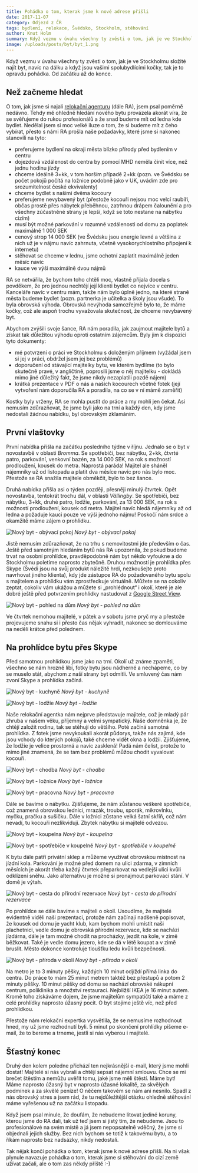 ```yaml
---
title: Pohádka o tom, kterak jsme k nové adrese přišli
date: 2017-11-07
category: Odjezd z ČR
tags: bydlení, relokace, Švédsko, Stockholm, stěhování
author: Knut Holm
summary: Když vezmu v úvahu všechny ty zvěsti o tom, jak je ve Stockholmu složité najít byt, navíc na dálku a když jsou vašimi spolubydlícími kočky, tak je to opravdu pohádka. Od začátku až do konce.
image: /uploads/posts/byt/byt_1.png
---
```


Když vezmu v úvahu všechny ty zvěsti o tom, jak je ve Stockholmu složité najít byt, navíc na dálku a když jsou vašimi spolubydlícími kočky, tak je to opravdu pohádka. Od začátku až do konce.

## Než začneme hledat

O tom, jak jsme si najali [relokační agenturu](jednu-relokaci-prosim.html#jednu-relokaci-prosim) (dále RA), jsem psal poměrně nedávno. Tehdy mě ohledně hledání nového bytu provázela akorát víra, že se svěřujeme do rukou profesionálů a že snad budeme mít od ledna kde bydlet. Nedělal jsem si moc velké iluze o tom, že si budeme mít z čeho vybírat, přesto s námi RA prošla naše požadavky, které jsme si nakonec stanovili na tyto:

* preferujeme bydlení na okraji města blízko přírody před bydlením v centru
* dojezdová vzdálenost do centra by pomocí MHD neměla činit více, než jednu hodinu jízdy
* chceme ideálně 3+kk, v tom horším případě 2+kk (pozn. ve Švédsku se počet pokojů počítá na ložnice podobně jako v UK, uvádím zde pro srozumitelnost české ekvivalenty)
* chceme bydlet s našimi dvěma kocoury
* preferujeme nevybavený byt (přestože kocouři nejsou moc velcí raubíři, občas prostě přes nábytek přeběhnou, zatrhnou drápem čalounění a pro všechny zúčastněné strany je lepší, když se toto nestane na nábytku cizím)
* musí být možné parkování v rozumné vzdálenosti od domu za poplatek maximálně 1 000 SEK
* cenový strop 14 000 SEK (ve Švédsku jsou energie levné a většina z nich už je v nájmu navíc zahrnuta, včetně vysokorychlostního připojení k internetu)
* stěhovat se chceme v lednu, jsme ochotní zaplatit maximálně jeden měsíc navíc
* kauce ve výši maximálně dvou nájmů

RA se netvářila, že bychom toho chtěli moc, vlastně přijala docela s povděkem, že pro jednou nechtějí její klienti bydlet co nejvíce v centru. Kanceláře navíc v centru mám, takže nám bylo úplně jedno, na které straně města budeme bydlet (pozn. partnerka je učitelka a školy jsou všude). To byla obrovská výhoda. Obrovská nevýhoda samozřejmě bylo to, že máme kočky, což ale aspoň trochu vyvažovala skutečnost, že chceme nevybavený byt.

Abychom zvýšili svoje šance, RA nám poradila, jak zaujmout majitele bytů a získat tak důležitou výhodu oproti ostatním zájemcům. Byly jim k dispozici tyto dokumenty:

* mé potvrzení o práci ve Stockholmu s doloženým příjmem (vyžádal jsem si jej v práci, obdržel jsem jej bez problémů)
* doporučení od stávající majitelky bytu, ve kterém bydlíme (to bylo skutečně pravé, v angličtině, poprosili jsme o něj majitelku - dokládá mimo jiné důležitý fakt, že jsme nikdy nezaplatili pozdě nájem)
* krátká prezentace v PDF o nás a našich kocourech včetně fotek (její vytvoření nám doporučila RA a poradila, na co se v ní mámě zaměřit)

Kostky byly vrženy, RA se mohla pustit do práce a my mohli jen čekat. Asi nemusím zdůrazňovat, že jsme byli jako na trní a každý den, kdy jsme nedostali žádnou nabídku, byl obrovským zklamáním.

## První vlaštovky

První nabídka přišla na začátku posledního týdne v říjnu. Jednalo se o byt v novostavbě v oblasti _Bromma_. Se spotřebiči, bez nábytku, 2+kk, čtvrté patro, parkování, venkovní bazén, za 14 000 SEK, na rok s možností prodloužení, kousek do metra. Naprostá paráda! Majitel ale sháněl nájemníky už od listopadu a platit dva měsíce navíc pro nás bylo moc. Přestože se RA snažila majitele obměkčit, bylo to bez šance.

Druhá nabídka přišla asi o týden později, přesněji minulý čtvrtek. Opět novostavba, tentokrát trochu dál, v oblasti _Vällingby_. Se spotřebiči, bez nábytku, 3+kk, druhé patro, lodžie, parkování, za 13 000 SEK, na rok s možností prodloužení, kousek od metra. Majitel navíc hledá nájemníky až od ledna a požaduje kauci pouze ve výši jednoho nájmu! Poskočí nám srdce a okamžitě máme zájem o prohlídku. 

![Nový byt - obývací pokoj](/uploads/posts/byt/byt_1.png)
*Nový byt - obývací pokoj*

Jistě nemusím zdůrazňovat, že na trhu s nemovitostmi jde především o čas. Ještě před samotným hledáním bytů nás RA upozornila, že pokud budeme trvat na osobní prohlídce, pravděpodobně nám byt někdo vyfoukne a do Stockholmu poletíme naprosto zbytečně. Druhou možností je prohlídka přes Skype (Švédi jsou na svůj produkt náležitě hrdí, nezkoušejte proto navrhovat jiného klienta), kdy jde zástupce RA do požadovaného bytu spolu s majitelem a prohlídku vám zprostředkuje virtuálně. Můžete se na cokoliv zeptat, cokoliv vám ukážou a můžete si „prohlédnout“ i okolí, které je ale dobré ještě před potvrzením prohlídky nastudovat z [Google Street View](https://cs.wikipedia.org/wiki/Google_Street_View).

![Nový byt - pohled na dům](/uploads/posts/byt/byt_9.png)
*Nový byt - pohled na dům*
   
Ve čtvrtek nemohou majitelé, v pátek a v sobotu jsme pryč my a přestože projevujeme snahu si i přesto čas nějak vyhradit, nakonec se domlouváme na neděli krátce před polednem.

## Na prohlídce bytu přes Skype
Před samotnou prohlídkou jsme jako na trní. Okolí už známe zpaměti, všechno se nám hrozně líbí, fotky bytu jsou nádherné a nechápeme, co by se muselo stát, abychom z naší strany byt odmítli. Ve smluvený čas nám zvoní Skype a prohlídka začíná.

![Nový byt - kuchyně](/uploads/posts/byt/byt_2.png)
*Nový byt - kuchyně*

![Nový byt - lodžie](/uploads/posts/byt/byt_3.png)
*Nový byt - lodžie*

Naše relokační agentka nám nejprve představuje majitele, což je mladý pár zhruba v našem věku, příjemný a velmi sympatický. Naše domněnka je, že chtějí založit rodinu, tak se stěhují do většího. Poté začíná samotná prohlídka. Z fotek jsme nevykoukali akorát půdorys, takže nás zajímá, kde jsou vchody do kterých pokojů, také chceme vidět okna a lodžii. Zjišťujeme, že lodžie je velice prostorná a navíc zasklená! Padá nám čelist, protože to mimo jiné znamená, že se tam bez problémů můžou chodit vyvalovat kocouři.  

![Nový byt - chodba](/uploads/posts/byt/byt_4.png)
*Nový byt - chodba*

![Nový byt - ložnice](/uploads/posts/byt/byt_5.png)
*Nový byt - ložnice*

![Nový byt - pracovna](/uploads/posts/byt/byt_6.png)
*Nový byt - pracovna*

Dále se bavíme o nábytku. Zjišťujeme, že nám zůstanou veškeré spotřebiče, což znamená obrovskou lednici, mrazák, troubu, sporák, mikrovlnku, myčku, pračku a sušičku. Dále v ložnici zůstane velká šatní skříň, což nám nevadí, tu kocouři nezlikvidují. Zbytek nábytku si majitelé odvezou.  

![Nový byt - koupelna](/uploads/posts/byt/byt_7.png)
*Nový byt - koupelna*

![Nový byt - spotřebiče v koupelně](/uploads/posts/byt/byt_8.png)
*Nový byt - spotřebiče v koupelně*

K bytu dále patří privátní sklep a můžeme využívat obrovskou místnost na jízdní kola. Parkování je možné před domem na ulici zdarma, v zimních měsících je akorát třeba každý čtvrtek přeparkovat na vedlejší ulici kvůli odklízení sněhu. Jako alternativu je možné si pronajmout parkovací stání. V domě je výtah.

![Nový byt - cesta do přírodní rezervace](/uploads/posts/byt/byt_10.png)
*Nový byt - cesta do přírodní rezervace*

Po prohlídce se dále bavíme s majiteli o okolí. Usoudíme, že majitelé evidentně viděli naši prezentaci, protože nám začínají nadšeně popisovat, že kousek od domu je yacht klub, kam bychom mohli umístit naši plachetnici, vedle domu je obrovská přírodní rezervace, kde se nachází jízdárna, dále je tam možné chodit na procházky, jezdit na kole, v zimě běžkovat. Také je vedle domu jezero, kde se dá v létě koupat a v zimě bruslit. Město dokonce kontroluje tloušťku ledu kvůli bezpečnosti.  

![Nový byt - příroda v okolí](/uploads/posts/byt/byt_11.png)
*Nový byt - příroda v okolí*

Na metro je to 3 minuty pěšky, každých 10 minut odjíždí přímá linka do centra. Do práce to mám 25 minut metrem taktéž bez přestupů a potom 2 minuty pěšky. 10 minut pěšky od domu se nachází obrovské nákupní centrum, poliklinika a množství restaurací. Nejbližší IKEA je 16 minut autem.  
Kromě toho získáváme dojem, že jsme majitelům sympatičtí také a máme z celé prohlídky naprosto úžasný pocit. O byt stojíme ještě víc, než před prohlídkou.

Přestože nám relokační expertka vysvětlila, že se nemusíme rozhodnout hned, my už jsme rozhodnutí byli. 5 minut po skončení prohlídky píšeme e-mail, že to bereme a trneme, jestli si nás vyberou i majitelé.

## Šťastný konec
Druhý den kolem poledne přichází ten nejkrásnější e-mail, který jsme mohli dostat! Majitelé si nás vybrali a chtějí sepsat nájemní smlouvu. Chce se mi brečet štěstím a nemůžu uvěřit tomu, jaké jsme měli štěstí. Máme byt! Máme naprosto úžasný byt v naprosto úžasné lokalitě, za skvělých podmínek a za skvělé peníze! O něčem takovém se nám ani nesnilo. Spadl z nás obrovský stres a jsem rád, že tu nejdůležitější otázku ohledně stěhování máme vyřešenou už na začátku listopadu.

Když jsem psal minule, že doufám, že nebudeme litovat jediné koruny, kterou jsme do RA dali, tak už teď jsem si jistý tím, že nebudeme. Jsou to profesionálové na svém místě a já jsem nepopsatelně vděčný, že jsme si objednali jejich služby. Bez nich bychom se totiž k takovému bytu, a to říkám naprosto bez nadsázky, nikdy nedostali. 

Tak nějak končí pohádka o tom, kterak jsme k nové adrese přišli. Na ni však plynule navazuje pohádka o tom, kterak jsme si stěhování do cizí země užívat začali, ale o tom zas někdy příště :-) 
